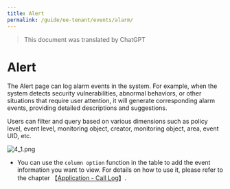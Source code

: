 ```yaml
---
title: Alert
permalink: /guide/ee-tenant/events/alarm/
---
```


> This document was translated by ChatGPT

# Alert

The Alert page can log alarm events in the system. For example, when the system detects security vulnerabilities, abnormal behaviors, or other situations that require user attention, it will generate corresponding alarm events, providing detailed descriptions and suggestions.

Users can filter and query based on various dimensions such as policy level, event level, monitoring object, creator, monitoring object, area, event UID, etc.

![4_1.png](https://yunshan-guangzhou.oss-cn-beijing.aliyuncs.com/pub/pic/20230921650bf3357d79c.png)

- You can use the `column option` function in the table to add the event information you want to view. For details on how to use it, please refer to the chapter 【[Application - Call Log](../application/call-log/)】.
